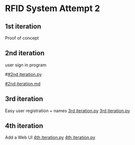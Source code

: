 # RFID System Attempt 2

## 1st iteration

Proof of concept

## 2nd iteration
user sign in program

#[#2nd iteration.py](</2nd iteration.py>)

[#2nd iteration.md](</2nd iteration.md>)

## 3rd iteration 
Easy user registration + names
[3rd iteration.py](</3rd iteration.py>)
[3rd iteration.py](</3rd iteration.py>)

## 4th iteration
Add a Web UI
[4th iteration.py](</4th iteration.py>)
[4th iteration.py](</4th iteration.py>)
